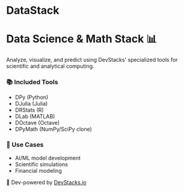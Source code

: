 # DataStack
# Data Science & Math Stack 📊

Analyze, visualize, and predict using DevStacks' specialized tools for scientific and analytical computing.

### 📚 Included Tools

- DPy (Python)
- DJulia (Julia)
- DRStats (R)
- DLab (MATLAB)
- DOctave (Octave)
- DPyMath (NumPy/SciPy clone)

### 🧠 Use Cases

- AI/ML model development
- Scientific simulations
- Financial modeling

🔗 Dev-powered by [DevStacks.io](https://github.com/DevStacks-io)
